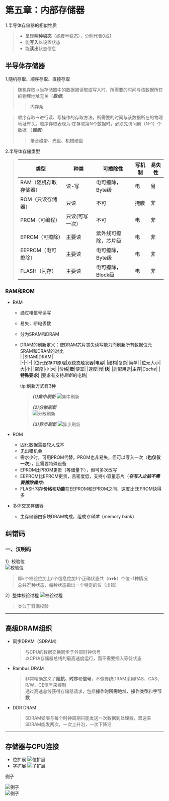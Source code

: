 # 第五章：内部存储器
1.半导体存储器的相似性质
> - 呈现**两种稳态**（或者半稳态），分别代表0或1
> - 能**写入**以设置状态
> - 能**读出**状态信息  

## 半导体存储器
1.随机存取、顺序存取、直接存取
> 随机存取->当存储器中的数据被读取或写入时，所需要的时间与该数据所在的物理地址无关（***数组***）  
>>内存条  

> 顺序存取->进行读、写操作的存取方法，所需要的时间与该数据所在的物理地址有关。顺序存取表现为:在存取第N个数据时，必须先访问前（N-1）个数据   （***链表***）  
>> 录音磁带、光盘、机械硬盘  

2.半导体存储类型
> |类型|种类|可擦除性|写机制|易失性|  
> |-|-|-|-|-|  
> |RAM（随机存取存储器）|读-写|电可擦除，Byte级|电|易|
> |ROM（只读存储器）|只读|不可|掩膜|非|
> |PROM（可编程）|只读(可写一次）|不可|电|非|
> |EPROM（可擦除）|主要读|紫外线可擦除，芯片级|电|非|
> |EEPROM（电可擦除）|主要读|电可擦除，Byte级|电|非|
> |FLASH（闪存）|主要读|电可擦除，Block级|电|非|

### RAM和ROM
* RAM  
  * 通过电信号读写
  * 易失，断电丢数
  * 分为SRAM和DRAM  
  * DRAM的刷新定义：使DRAM芯片丧失读写能力而刷新所有数据位元  
    SRAM和DRAM的对比  
    |  |SRAM|DRAM|  
    |-|-|-|
    |位元保存01原理|双稳态触发器|电容|
    |结构|复杂|简单|
    |位元大小|大|小|
    |密度|小|大|
    |价格|**贵**|便宜|
    |速度|慢|**快**|
    |适配用途|主存|*Cache*|
    |**特殊要求**| |要求有支持*刷新*的电路|  
    
    tip:刷新方式有3种
    > ***(1)集中刷新***
    ![集中刷新](集中刷新.png)  
    >
    > ***(2)分散刷新***  
    ![分散刷新](分散刷新.png)  
    >  
    > ***(3)异步刷新***
    ![异步刷新](异步刷新.png)  



* ROM  
   * 固化数据需要较大成本
   * 无出错机会
   * 需求少时，可用PROM代替。PROM也非易失，但可以写入一次（**也仅仅一次**），且需要特殊设备 
    * EPROM比PROM更贵（等储量下），但可多次改写
    * EEPROM比EPROM更贵，且密度低，支持小容量芯片（***在写入之前不需要擦除操作***）
    * FLASH闪存**价格**和**功能**在EEPROM和EPROM之间，速度比EEPROM快得多  
  

* 多体交叉存储器
  * 主存储器由多块DRAM构成，组成*存储体*（memory bank）
    

## 纠错码
### 一、汉明码  
1）校验位  
![校验位](./%E6%A0%A1%E9%AA%8C%E4%BD%8D.png)
> 即k个校验位加上n个信息位加1个正确状态共（**n+k**）个位+**1**种情况  
>  总共$2^k$种状态，每种状态指出一个特定的位（出错）  

2）整体校验过程
![校验过程](./%E6%B1%89%E6%98%8E%E7%A0%81%E6%AD%A5%E9%AA%A4.png)    
> 类似于奇偶校验  
     

    
---  

## 高级DRAM组织
- 同步DRAM（SDRAM）
  > 与CPU的数据交换同步于外部时钟信号  
  > 以CPU/存储器总线的最高速度运行，而不需要插入等待状态
- Rambus DRAM
  > 非常精确定义了**阻抗、时序**和**信号**，不像传统DRAM采用RAS、CAS、R/W、CE信号来控制  
  > 通过高速总线获得存储器请求，包括**操作时所需地址、操作类型**和**字节数**
- DDR DRAM  
  > SDRAM受限与每个时钟周期只能发送一次数据到处理器，双速率SDRAM能发两次，一次上升沿，一次下降沿

---
## 存储器与CPU连接
- 位扩展
  ![位扩展](位扩展.png)
- 字扩展
  ![子扩展](/%E5%AD%97%E6%89%A9%E5%B1%95.png)
   
例子  
  

![例子](例子.png)  
![例子](例子2.png)  
